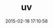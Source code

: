 ---
layout: post
title:  "uv"
repo:   "chaffeqa/uv"
date:   2015-02-18 17:10:58
gemurl: https://github.com/chaffeqa/uv
---